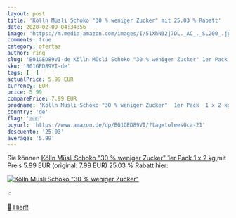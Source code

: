```yaml
---
layout: post
title: 'Kölln Müsli Schoko "30 % weniger Zucker" mit 25.03 % Rabatt'
date: 2020-02-09 04:34:56
image: 'https://m.media-amazon.com/images/I/51XhN32j7DL._AC_._SL200_.jpg'
comments: true
category: ofertas
author: ring
slug: 'B01GED89VI-de Kölln Müsli Schoko "30 % weniger Zucker" 1er Pack 1 x 2 kg'
sku: 'B01GED89VI-de'
tags: [  ]
actualPrice: 5.99 EUR
currency: EUR
price: 5.99
comparePrice: 7.99 EUR
prodname: 'Kölln Müsli Schoko "30 % weniger Zucker"  1er Pack  1 x 2 kg '
country: 'de'
flag: '🇩🇪'
buyurl: 'https://www.amazon.de/dp/B01GED89VI/?tag=tolees0ca-21'
descuento: '25.03'
average: '5.99'
---
```


Sie können [Kölln Müsli Schoko "30 % weniger Zucker"  1er Pack  1 x 2 kg ](https://www.amazon.de/dp/B01GED89VI/?tag=tolees0ca-21) mit Preis 5.99 EUR (original: 7.99 EUR) 25.03 % Rabatt hier:

[![Kölln Müsli Schoko "30 % weniger Zucker"](https://m.media-amazon.com/images/I/51XhN32j7DL._AC_._SL200_.jpg)](https://www.amazon.de/dp/B01GED89VI/?tag=tolees0ca-21)

ℹ️:


[🛒 Hier!!](https://www.amazon.de/dp/B01GED89VI/?tag=tolees0ca-21)
